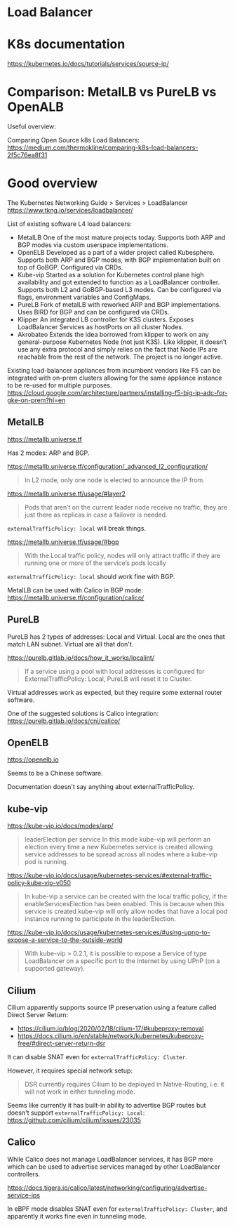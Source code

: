 
# Load Balancer

# K8s documentation

https://kubernetes.io/docs/tutorials/services/source-ip/

# Comparison: MetalLB vs PureLB vs OpenALB

Useful overview:

Comparing Open Source k8s Load Balancers:
https://medium.com/thermokline/comparing-k8s-load-balancers-2f5c76ea8f31

# Good overview

The Kubernetes Networking Guide > Services > LoadBalancer
https://www.tkng.io/services/loadbalancer/

List of existing software L4 load balancers:
- MetalLB
    One of the most mature projects today.
    Supports both ARP and BGP modes via custom userspace implementations.
- OpenELB
    Developed as a part of a wider project called Kubesphere.
    Supports both ARP and BGP modes, with BGP implementation built on top of GoBGP. Configured via CRDs.
- Kube-vip
    Started as a solution for Kubernetes control plane high availability
    and got extended to function as a LoadBalancer controller.
    Supports both L2 and GoBGP-based L3 modes. Can be configured via flags, environment variables and ConfigMaps.
- PureLB
    Fork of metalLB with reworked ARP and BGP implementations. Uses BIRD for BGP and can be configured via CRDs.
- Klipper
    An integrated LB controller for K3S clusters. Exposes LoadBalancer Services as hostPorts on all cluster Nodes.
- Akrobateo
    Extends the idea borrowed from klipper to work on any general-purpose Kubernetes Node (not just K3S). Like klipper, it doesn’t use any extra protocol and simply relies on the fact that Node IPs are reachable from the rest of the network. The project is no longer active.

Existing load-balancer appliances from incumbent vendors
like F5 can be integrated with on-prem clusters
allowing for the same appliance instance to be re-used for multiple purposes.
https://cloud.google.com/architecture/partners/installing-f5-big-ip-adc-for-gke-on-prem?hl=en

## MetalLB

https://metallb.universe.tf

Has 2 modes: ARP and BGP.

https://metallb.universe.tf/configuration/_advanced_l2_configuration/
> In L2 mode, only one node is elected to announce the IP from.

https://metallb.universe.tf/usage/#layer2
> Pods that aren’t on the current leader node receive no traffic,
> they are just there as replicas in case a failover is needed.

`externalTrafficPolicy: local` will break things.

https://metallb.universe.tf/usage/#bgp
> With the Local traffic policy, nodes will only attract traffic
> if they are running one or more of the service’s pods locally

`externalTrafficPolicy: local` should work fine with BGP.

MetalLB can be used with Calico in BGP mode:
https://metallb.universe.tf/configuration/calico/

## PureLB

PureLB has 2 types of addresses: Local and Virtual.
Local are the ones that match LAN subnet. Virtual are all that don't.

https://purelb.gitlab.io/docs/how_it_works/localint/
> If a service using a pool with local addresses is configured
> for ExternalTrafficPolicy: Local, PureLB will reset it to Cluster.

Virtual addresses work as expected, but they require some external router software.

One of the suggested solutions is Calico integration:
https://purelb.gitlab.io/docs/cni/calico/

## OpenELB

https://openelb.io

Seems to be a Chinese software.

Documentation doesn't say anything about externalTrafficPolicy.

## kube-vip

https://kube-vip.io/docs/modes/arp/
> leaderElection per service
> In this mode kube-vip will perform an election every time a new Kubernetes service is created
> allowing service addresses to be spread across all nodes where a kube-vip pod is running.

https://kube-vip.io/docs/usage/kubernetes-services/#external-traffic-policy-kube-vip-v050
> In kube-vip a service can be created with the local traffic policy,
> if the enableServicesElection has been enabled.
> This is because when this service is created kube-vip
> will only allow nodes that have a local pod instance running to participate in the leaderElection.

https://kube-vip.io/docs/usage/kubernetes-services/#using-upnp-to-expose-a-service-to-the-outside-world
> With kube-vip > 0.2.1, it is possible to expose a Service of type LoadBalancer
> on a specific port to the Internet by using UPnP (on a supported gateway).

## Cilium

Cilium apparently supports source IP preservation using a feature called Direct Server Return:
- https://cilium.io/blog/2020/02/18/cilium-17/#kubeproxy-removal
- https://docs.cilium.io/en/stable/network/kubernetes/kubeproxy-free/#direct-server-return-dsr

It can disable SNAT even for `externalTrafficPolicy: Cluster`.

However, it requires special network setup:
> DSR currently requires Cilium to be deployed in Native-Routing,
> i.e. it will not work in either tunneling mode.

Seems like currently it has built-in ability to advertise BGP routes
but doesn't support `externalTrafficPolicy: Local`:
https://github.com/cilium/cilium/issues/23035

## Calico

While Calico does not manage LoadBalancer services,
it has BGP more which can be used to advertise services
managed by other LoadBalancer controllers.

https://docs.tigera.io/calico/latest/networking/configuring/advertise-service-ips

In eBPF mode disables SNAT even for `externalTrafficPolicy: Cluster`,
and apparently it works fine even in tunneling mode.
